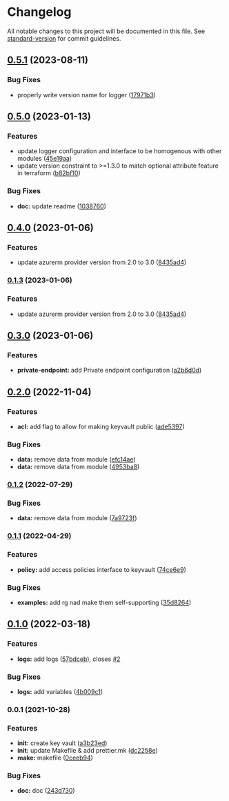 # Changelog

All notable changes to this project will be documented in this file. See [standard-version](https://github.com/conventional-changelog/standard-version) for commit guidelines.

## [0.5.1](https://github.com/padok-team/terraform-azurerm-keyvault/compare/v0.5.0...v0.5.1) (2023-08-11)


### Bug Fixes

* properly write version name for logger ([17971b3](https://github.com/padok-team/terraform-azurerm-keyvault/commit/17971b33770a7aa0c2add87f4f8484dfb030c41a))

## [0.5.0](https://github.com/padok-team/terraform-azurerm-keyvault/compare/v0.4.0...v0.5.0) (2023-01-13)


### Features

* update logger configuration and interface to be homogenous with other modules ([45e19aa](https://github.com/padok-team/terraform-azurerm-keyvault/commit/45e19aa37ced21a189e7ae4a1e272e5307aeab1b))
* update version constraint to &gt;=1.3.0 to match optional attribute feature in terraform ([b82bf10](https://github.com/padok-team/terraform-azurerm-keyvault/commit/b82bf109db480578081f5e401c63b9e96e3294f5))


### Bug Fixes

* **doc:** update readme ([1038760](https://github.com/padok-team/terraform-azurerm-keyvault/commit/1038760c6ce40ffd46fcff7d551eae05a8857d57))

## [0.4.0](https://github.com/padok-team/terraform-azurerm-keyvault/compare/v0.3.0...v0.4.0) (2023-01-06)


### Features

* update azurerm provider version from 2.0 to 3.0 ([8435ad4](https://github.com/padok-team/terraform-azurerm-keyvault/commit/8435ad4d9bf99de1a0bb5224c630d189169d7f8f))

### [0.1.3](https://github.com/padok-team/terraform-azurerm-keyvault/compare/v0.3.0...v0.1.3) (2023-01-06)


### Features

* update azurerm provider version from 2.0 to 3.0 ([8435ad4](https://github.com/padok-team/terraform-azurerm-keyvault/commit/8435ad4d9bf99de1a0bb5224c630d189169d7f8f))

## [0.3.0](https://github.com/padok-team/terraform-azurerm-keyvault/compare/v0.2.0...v0.3.0) (2023-01-06)


### Features

* **private-endpoint:** add Private endpoint configuration ([a2b6d0d](https://github.com/padok-team/terraform-azurerm-keyvault/commit/a2b6d0d1646ababaaa339a44a4d4d2e08fe37004))

## [0.2.0](https://github.com/padok-team/terraform-azurerm-keyvault/compare/v0.1.1...v0.2.0) (2022-11-04)


### Features

* **acl:** add flag to allow for making keyvault public ([ade5397](https://github.com/padok-team/terraform-azurerm-keyvault/commit/ade5397e685c80f40a496cf5f6d0ded04959347b))


### Bug Fixes

* **data:** remove data from module ([efc14ae](https://github.com/padok-team/terraform-azurerm-keyvault/commit/efc14ae544b81b9a0caeb78f1bc4e63b0ec82037))
* **data:** remove data from module ([4953ba8](https://github.com/padok-team/terraform-azurerm-keyvault/commit/4953ba8037d7017d1b4da3d00c6a078f102e4e68))

### [0.1.2](https://github.com/padok-team/terraform-azurerm-keyvault/compare/v0.1.1...v0.1.2) (2022-07-29)


### Bug Fixes

* **data:** remove data from module ([7a9723f](https://github.com/padok-team/terraform-azurerm-keyvault/commit/7a9723ffe87b054a8aad69e1943c95c666140670))

### [0.1.1](https://github.com/padok-team/terraform-azurerm-keyvault/compare/v0.1.0...v0.1.1) (2022-04-29)


### Features

* **policy:** add access policies interface to keyvault ([74ce6e9](https://github.com/padok-team/terraform-azurerm-keyvault/commit/74ce6e9ef9fc36cf72d4e83af11b69b102ffe09e))


### Bug Fixes

* **examples:** add rg nad make them self-supporting ([35d8264](https://github.com/padok-team/terraform-azurerm-keyvault/commit/35d8264313ef4b1a0a59650628663e4a3d0db998))

## [0.1.0](https://github.com/padok-team/terraform-azurerm-keyvault/compare/v0.0.1...v0.1.0) (2022-03-18)


### Features

* **logs:** add logs ([57bdceb](https://github.com/padok-team/terraform-azurerm-keyvault/commit/57bdceb58ca0337332566f8e690b25fb2cb3f62c)), closes [#2](https://github.com/padok-team/terraform-azurerm-keyvault/issues/2)


### Bug Fixes

* **logs:** add variables ([4b009c1](https://github.com/padok-team/terraform-azurerm-keyvault/commit/4b009c11785f7abf6f460b510c0b5c0674869000))

### 0.0.1 (2021-10-28)


### Features

* **init:** create key vault ([a3b23ed](https://github.com/padok-team/terraform-azurerm-keyvault/commit/a3b23ed647181584353210ec02a699492b09b65c))
* **init:** update Makefile & add prettier.mk ([dc2258e](https://github.com/padok-team/terraform-azurerm-keyvault/commit/dc2258e6d4156c3f51937b4faa249947a68e9b49))
* **make:** makefile ([0ceeb94](https://github.com/padok-team/terraform-azurerm-keyvault/commit/0ceeb94a39e36a394e90d73a8195db1cebecfd16))


### Bug Fixes

* **doc:** doc ([243d730](https://github.com/padok-team/terraform-azurerm-keyvault/commit/243d7306ec1eb4e6a352b1865a44762a27de35dd))
